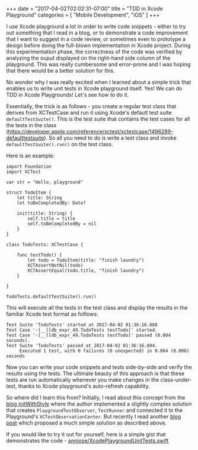 +++
date = "2017-04-02T02:02:31-07:00"
title = "TDD in Xcode Playground"
categories = [
  "Mobile Development",
  "iOS"
]
+++

I use Xcode playground a lot in order to write code snippets - either to try out something that I read in a blog, or to demonstrate a code improvement that I want to suggest in a code review, or sometimes even to prototype a design before doing the full-blown implementation in Xcode project. During this experimentation phase, the correctness of the code was verified by analyzing the ouput displayed on the right-hand side column of the playground. This was really cumbersome and error-prone and I was hoping that there would be a better solution for this.

No wonder why I was really excited when I learned about a simple trick that enables us to write unit tests in Xcode playground itself. Yes! We can do TDD in Xcode Playgrounds! Let's see how to do it.

Essentially, the trick is as follows - you create a regular test class that derives from XCTestCase and run it using Xcode's default test suite `defaultTestSuite()`. This is the test suite that contains the test cases for all the tests in the class (https://developer.apple.com/reference/xctest/xctestcase/1496289-defaulttestsuite). So all you need to do is write a test class and invoke `defaultTestSuite().run()` on the test class.

Here is an example:

```
import Foundation
import XCTest

var str = "Hello, playground"

struct TodoItem {
    let title: String
    let toBeCompletedBy: Date?
    
    init(title: String) {
        self.title = title
        self.toBeCompletedBy = nil
    }
}

class TodoTests: XCTestCase {
    
    func testTodo() {
        let todo = TodoItem(title: "finish laundry")
        XCTAssertNotNil(todo)
        XCTAssertEqual(todo.title, "finish laundry")
    }
    
}

TodoTests.defaultTestSuite().run()
```


This will execute all the tests in the test class and display the results in the familiar Xcode test format as folllows:

```
Test Suite 'TodoTests' started at 2017-04-02 01:36:16.888
Test Case '-[__lldb_expr_49.TodoTests testTodo]' started.
Test Case '-[__lldb_expr_49.TodoTests testTodo]' passed (0.004 seconds).
Test Suite 'TodoTests' passed at 2017-04-02 01:36:16.894.
	 Executed 1 test, with 0 failures (0 unexpected) in 0.004 (0.006) seconds
```

Now you can write your code snippets and tests side-by-side and verify the results using the tests. The ultimate beauty of this approach is that these tests are run automatically whenever you make changes in the class-under-test, thanks to Xcode playground's auto-refresh capability.

So where did I learn this from? Initially, I read about this concept from the [blog initWithStyle](http://initwithstyle.net/2015/11/tdd-in-swift-playground) where the author implemented a slightly complex solution that creates `PlaygroundTestObserver`, `TestRunner` and connected it to the Playground's `XCTestObservationCenter`. But recently I read another [blog post](https://m.pardel.net/tdd-in-xcode-playgrounds-544a95db11e2) which proposed a much simple solution as described above.

If you would like to try it out for yourself, here is a simple gist that demonstrates the code - [annjose/XcodePlaygroundUnitTests.swift](https://gist.github.com/annjose/1baa75b0796d0d2fef1a10ab74d5bd65)


